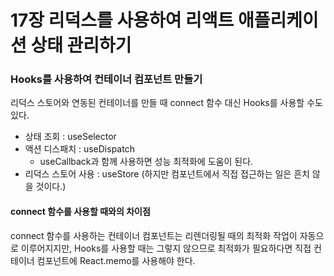 # 17장 리덕스를 사용하여 리액트 애플리케이션 상태 관리하기

### Hooks를 사용하여 컨테이너 컴포넌트 만들기

리덕스 스토어와 연동된 컨테이너를 만들 때 connect 함수 대신 Hooks를 사용할 수도 있다.

- 상태 조회 : useSelector
- 액션 디스패치 : useDispatch
  - useCallback과 함께 사용하면 성능 최적화에 도움이 된다.
- 리덕스 스토어 사용 : useStore (하지만 컴포넌트에서 직접 접근하는 일은 흔치 않을 것이다.)

#### connect 함수를 사용할 때와의 차이점

connect 함수를 사용하는 컨테이너 컴포넌트는 리렌더링될 때의 최적화 작업이 자동으로 이루어지지만, Hooks를 사용할 때는 그렇지 않으므로 최적화가 필요하다면 직접 컨테이너 컴포넌트에 React.memo를 사용해야 한다.
